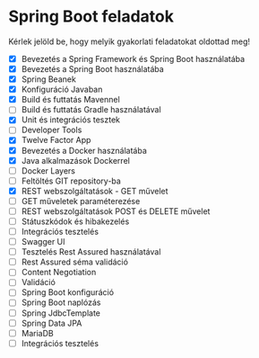 # Spring Boot feladatok

Kérlek jelöld be, hogy melyik gyakorlati feladatokat oldottad meg!

* [x] Bevezetés a Spring Framework és Spring Boot használatába
* [x] Bevezetés a Spring Boot használatába
* [x] Spring Beanek
* [x] Konfiguráció Javaban
* [x] Build és futtatás Mavennel
* [ ] Build és futtatás Gradle használatával
* [x] Unit és integrációs tesztek
* [ ] Developer Tools
* [x] Twelve Factor App
* [x] Bevezetés a Docker használatába
* [x] Java alkalmazások Dockerrel
* [ ] Docker Layers
* [ ] Feltöltés GIT repository-ba
* [x] REST webszolgáltatások - GET művelet
* [ ] GET műveletek paraméterezése
* [ ] REST webszolgáltatások POST és DELETE művelet
* [ ] Státuszkódok és hibakezelés
* [ ] Integrációs tesztelés
* [ ] Swagger UI
* [ ] Tesztelés Rest Assured használatával
* [ ] Rest Assured séma validáció
* [ ] Content Negotiation
* [ ] Validáció
* [ ] Spring Boot konfiguráció
* [ ] Spring Boot naplózás
* [ ] Spring JdbcTemplate
* [ ] Spring Data JPA
* [ ] MariaDB
* [ ] Integrációs tesztelés